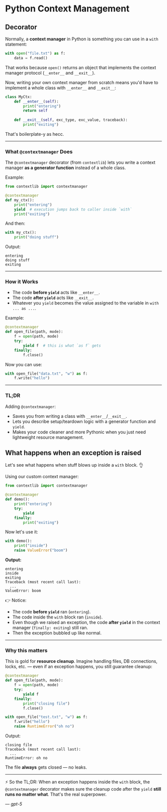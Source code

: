 # Python Context Management

## Decorator

Normally, a **context manager** in Python is something you can use in a `with` statement:

```python
with open("file.txt") as f:
    data = f.read()
```

That works because `open()` returns an object that implements the context manager protocol (`__enter__` and `__exit__`).

Now, writing your own context manager from scratch means you'd have to implement a whole class with `__enter__` and `__exit__`:

```python
class MyCtx:
    def __enter__(self):
        print("entering")
        return self
    
    def __exit__(self, exc_type, exc_value, traceback):
        print("exiting")
```

That's boilerplate-y as hecc.

---

### What `@contextmanager` Does

The `@contextmanager` decorator (from `contextlib`) lets you write a context manager **as a generator function** instead of a whole class.

Example:

```python
from contextlib import contextmanager

@contextmanager
def my_ctx():
    print("entering")
    yield  # execution jumps back to caller inside `with`
    print("exiting")
```

And then:

```python
with my_ctx():
    print("doing stuff")
```

Output:

```
entering
doing stuff
exiting
```

---

### How it Works

* The code **before `yield`** acts like `__enter__`.
* The code **after `yield`** acts like `__exit__`.
* Whatever you `yield` becomes the value assigned to the variable in `with ... as ...`.

Example:

```python
@contextmanager
def open_file(path, mode):
    f = open(path, mode)
    try:
        yield f  # this is what `as f` gets
    finally:
        f.close()
```

Now you can use:

```python
with open_file("data.txt", "w") as f:
    f.write("hello")
```

---

### TL;DR

Adding `@contextmanager`:

* Saves you from writing a class with `__enter__`/`__exit__`.
* Lets you describe setup/teardown logic with a generator function and `yield`.
* Makes your code cleaner and more Pythonic when you just need lightweight resource management.

## What happens when an exception is raised

Let's see what happens when stuff blows up inside a `with` block. 👌

Using our custom context manager:

```python
from contextlib import contextmanager

@contextmanager
def demo():
    print("entering")
    try:
        yield
    finally:
        print("exiting")
```

Now let's use it:

```python
with demo():
    print("inside")
    raise ValueError("boom")
```

**Output:**

```
entering
inside
exiting
Traceback (most recent call last):
  ...
ValueError: boom
```

👉 Notice:

* The code **before `yield`** ran (`entering`).
* The code inside the `with` block ran (`inside`).
* Even though we raised an exception, the code **after `yield`** in the context manager (`finally: exiting`) still ran.
* Then the exception bubbled up like normal.

---

### Why this matters

This is gold for **resource cleanup**. Imagine handling files, DB connections, locks, etc. — even if an exception happens, you still guarantee cleanup:

```python
@contextmanager
def open_file(path, mode):
    f = open(path, mode)
    try:
        yield f
    finally:
        print("closing file")
        f.close()

with open_file("test.txt", "w") as f:
    f.write("hello")
    raise RuntimeError("oh no")
```

Output:

```
closing file
Traceback (most recent call last):
  ...
RuntimeError: oh no
```

The file **always** gets closed — no leaks.

---

⚡️ So the TL;DR:
When an exception happens inside the `with` block, the `@contextmanager` decorator makes sure the cleanup code after the `yield` **still runs no matter what**. That's the real superpower.

&mdash; *gpt-5*

<br>

